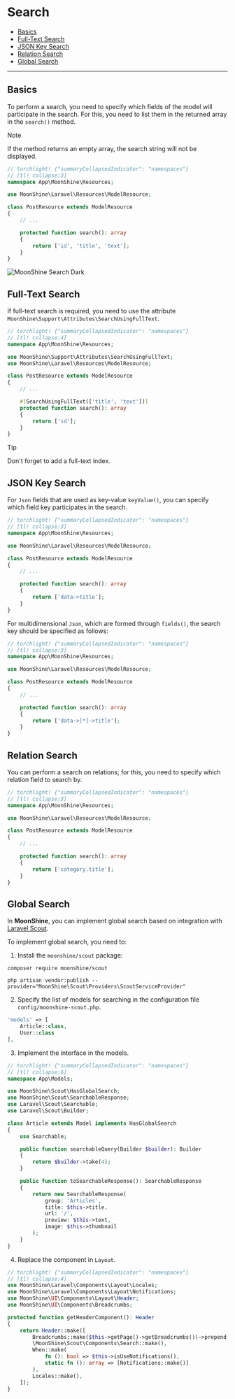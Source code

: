 # Search

- [Basics](#basics)
- [Full-Text Search](#fulltext)
- [JSON Key Search](#json)
- [Relation Search](#relation)
- [Global Search](#global)

---

<a name="basics"></a>
## Basics

To perform a search, you need to specify which fields of the model will participate in the search.
For this, you need to list them in the returned array in the `search()` method.

> [!NOTE] 
> If the method returns an empty array, the search string will not be displayed.

```php
// torchlight! {"summaryCollapsedIndicator": "namespaces"}
// [tl! collapse:3]
namespace App\MoonShine\Resources;

use MoonShine\Laravel\Resources\ModelResource;

class PostResource extends ModelResource
{
    // ...

    protected function search(): array
    {
        return ['id', 'title', 'text'];
    }
}
```

![MoonShine Search Dark](https://raw.githubusercontent.com/moonshine-software/doc/3.x/resources/screenshots/search_dark.png)

<a name="fulltext"></a>
## Full-Text Search

If full-text search is required, you need to use the attribute `MoonShine\Support\Attributes\SearchUsingFullText`.

```php
// torchlight! {"summaryCollapsedIndicator": "namespaces"}
// [tl! collapse:4]
namespace App\MoonShine\Resources;

use MoonShine\Support\Attributes\SearchUsingFullText;
use MoonShine\Laravel\Resources\ModelResource;

class PostResource extends ModelResource
{
    // ...

    #[SearchUsingFullText(['title', 'text'])]
    protected function search(): array
    {
        return ['id'];
    }
}
```

> [!TIP] 
> Don't forget to add a full-text index.

<a name="json"></a>
## JSON Key Search

For `Json` fields that are used as key-value `keyValue()`, you can specify which field key participates in the search.

```php
// torchlight! {"summaryCollapsedIndicator": "namespaces"}
// [tl! collapse:3]
namespace App\MoonShine\Resources;

use MoonShine\Laravel\Resources\ModelResource;

class PostResource extends ModelResource
{
    // ...

    protected function search(): array
    {
        return ['data->title'];
    }
}
```

For multidimensional `Json`, which are formed through `fields()`, the search key should be specified as follows:

```php
// torchlight! {"summaryCollapsedIndicator": "namespaces"}
// [tl! collapse:3]
namespace App\MoonShine\Resources;

use MoonShine\Laravel\Resources\ModelResource;

class PostResource extends ModelResource
{
    // ...

    protected function search(): array
    {
        return ['data->[*]->title'];
    }
}
```

<a name="relation"></a>
## Relation Search

You can perform a search on relations; for this, you need to specify which relation field to search by.

```php
// torchlight! {"summaryCollapsedIndicator": "namespaces"}
// [tl! collapse:3]
namespace App\MoonShine\Resources;

use MoonShine\Laravel\Resources\ModelResource;

class PostResource extends ModelResource
{
    // ...

    protected function search(): array
    {
        return ['category.title'];
    }
}
```

<a name="global"></a>
## Global Search

In **MoonShine**, you can implement global search based on integration with [Laravel Scout](https://laravel.com/docs/scout).

To implement global search, you need to:

1. Install the `moonshine/scout` package:

```shell
composer require moonshine/scout
```

```shell
php artisan vendor:publish --provider="MoonShine\Scout\Providers\ScoutServiceProvider"
```

2. Specify the list of models for searching in the configuration file `config/moonshine-scout.php`.

```php
'models' => [
    Article::class,
    User::class
],
```

3. Implement the interface in the models.

```php
// torchlight! {"summaryCollapsedIndicator": "namespaces"}
// [tl! collapse:6]
namespace App\Models;

use MoonShine\Scout\HasGlobalSearch;
use MoonShine\Scout\SearchableResponse;
use Laravel\Scout\Searchable;
use Laravel\Scout\Builder;

class Article extends Model implements HasGlobalSearch
{
    use Searchable;

    public function searchableQuery(Builder $builder): Builder
    {
        return $builder->take(4);
    }

    public function toSearchableResponse(): SearchableResponse
    {
        return new SearchableResponse(
            group: 'Articles',
            title: $this->title,
            url: '/',
            preview: $this->text,
            image: $this->thumbnail
        );
    }
}
```

4. Replace the component in `Layout`.

```php
// torchlight! {"summaryCollapsedIndicator": "namespaces"}
// [tl! collapse:4]
use MoonShine\Laravel\Components\Layout\Locales;
use MoonShine\Laravel\Components\Layout\Notifications;
use MoonShine\UI\Components\Layout\Header;
use MoonShine\UI\Components\Breadcrumbs;

protected function getHeaderComponent(): Header
{
    return Header::make([
        Breadcrumbs::make($this->getPage()->getBreadcrumbs())->prepend($this->getHomeUrl(), icon: 'home'),
        \MoonShine\Scout\Components\Search::make(),
        When::make(
            fn (): bool => $this->isUseNotifications(),
            static fn (): array => [Notifications::make()]
        ),
        Locales::make(),
    ]);
}
```

